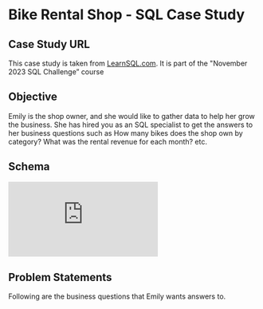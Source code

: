 # Bike Rental Shop - SQL Case Study

## Case Study URL
 This case study is taken from [LearnSQL.com](https://learnsql.com/). It is part of the "November 2023 
SQL Challengeˮ course 

## Objective

Emily is the shop owner, and she would like to gather data to help her grow the 
business. She has hired you as an SQL specialist to get the answers to her 
business questions such as How many bikes does the shop own by category? 
What was the rental revenue for each month? etc.

## Schema

![](https://github.com/Naveenkumar3012/SQL_Project_2/blob/main/Bike_rental_Schema.sql)

##  Problem Statements
 Following are the business questions that Emily wants answers to.
 
